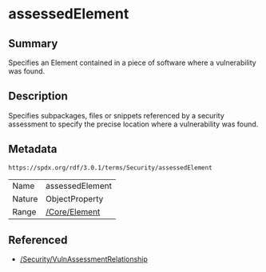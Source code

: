 <!-- Automatically generated by spec-parser v2.5.0 on 2024-08-10T18:46:28.607668+00:00 -->
<!-- SPDX-License-Identifier: Community-Spec-1.0 -->

# assessedElement

## Summary

Specifies an Element contained in a piece of software where a vulnerability was
found.


## Description

Specifies subpackages, files or snippets referenced by a security assessment
to specify the precise location where a vulnerability was found.


## Metadata

`https://spdx.org/rdf/3.0.1/terms/Security/assessedElement`


| | |
|---|---|
| Name | assessedElement |
| Nature | ObjectProperty |
| Range | [/Core/Element](../../Core/Classes/Element.md) |




## Referenced

- [/Security/VulnAssessmentRelationship](../../Security/Classes/VulnAssessmentRelationship.md)

